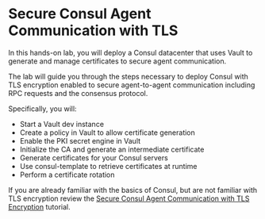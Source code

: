 # Secure Consul Agent Communication with TLS

In this hands-on lab, you will deploy a Consul datacenter that uses Vault to generate and manage certificates to secure agent communication.

The lab will guide you through the steps necessary to deploy Consul with TLS encryption enabled to secure agent-to-agent communication including RPC requests and the consensus protocol.

Specifically, you will:

- Start a Vault dev instance
- Create a policy in Vault to allow certificate generation
- Enable the PKI secret engine in Vault
- Initialize the CA and generate an intermediate certificate
- Generate certificates for your Consul servers
- Use consul-template to retrieve certificates at runtime
- Perform a certificate rotation

If you are already familiar with the basics of Consul, but are not familiar with TLS encryption review the [Secure Consul Agent Communication with TLS Encryption](https://learn.hashicorp.com/tutorials/consul/tls-encryption-secure?in=consul/secure-production) tutorial. 
